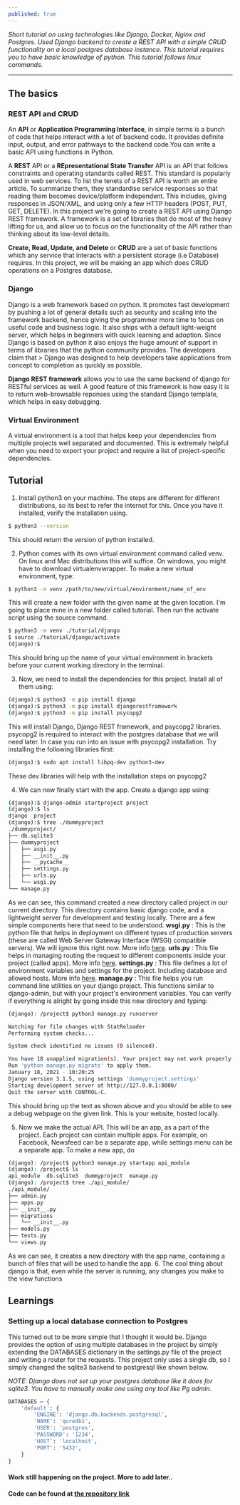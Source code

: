 ```yaml
---
published: true
---
```


_Short tutorial on using technologies like Django, Docker, Nginx and Postgres. Used Django backend to create a REST API with a simple CRUD functionality on a local postgres database instance. This tutorial requires you to have basic knowledge of python. This tutorial follows linux commands._

---

## The basics

### REST API and CRUD

An __API__ or __Application Programming Interface__, in simple terms is a bunch of code that helps interact with a lot of backend code. It provides definite input, output, and error pathways to the backend code.You can write a basic API using functions in Python.  

A __REST__ API or a __REpresentational State Transfer__ API is an API that follows constraints and operating standards called REST. This standard is popularly used in web services. To list the tenets of a REST API is worth an entire article. To summarize them, they standardise service responses so that reading them becomes device/platform independent. This includes, giving responses in JSON/XML, and using only a few HTTP headers (POST, PUT, GET, DELETE). In this project we're going to create a REST API using Django REST framework. A framework is a set of libraries that do most of the heavy lifting for us, and allow us to focus on the functionality of the API rather than thinking about its low-level details.

__Create, Read, Update, and Delete__ or __CRUD__ are a set of basic functions which any service that interacts with a persistent storage (i.e Database) requires. In this project, we will be making an app which does CRUD operations on a Postgres database.

### Django

Django is a web framework based on python. It promotes fast development by pushing a lot of general details such as security and scaling into the framework backend, hence giving the programmer more time to focus on useful code and business logic. It also ships with a default light-weight server, which helps in beginners with quick learning and adoption. Since Django is based on python it also enjoys the huge amount of support in terms of libraries that the python community provides. The developers claim that > Django was designed to help developers take applications from concept to completion as quickly as possible.

__Django REST framework__ allows you to use the same backend of django for RESTful services as well. A good feature of this framework is how easy it is to return web-browsable reponses using the standard Django template, which helps in easy debugging. 

### Virtual Environment

A virtual environment is a tool that helps keep your dependencies from multiple projects well separated and documented. This is extremely helpful when you need to export your project and require a list of project-specific dependencies.

## Tutorial

1. Install python3 on your machine. The steps are different for different distributions, so its best to refer the internet for this. Once you have it installed, verify the installation using.
```bash
$ python3 --version
```
This should return the version of python installed.


2. Python comes with its own virtual environment command called venv. On linux and Mac distributions this will suffice. On windows, you might have to download virtualenvwrapper. To make a new virtual environment, type:
```bash
$ python3 -m venv /path/to/new/virtual/environment/name_of_env
```
This will create a new folder with the given name at the given location. I'm going to place mine in a new folder called tutorial. Then run the activate script using the source command. 
```bash
$ python3 -m venv ./tutorial/django
$ source ./tutorial/django/activate
(django):$ 
```
This should bring up the name of your virtual environment in brackets before your current working directory in the terminal. 


3. Now, we need to install the dependencies for this project. Install all of them using:
```bash
(django):$ python3 -m pip install django
(django):$ python3 -m pip install djangorestframework
(django):$ python3 -m pip install psycopg2
```
This will install Django, Django REST framework, and psycopg2 libraries. psycopg2 is required to interact with the postgres database that we will need later. In case you run into an issue with psycopg2 installation. Try installing the following libraries first:
```bash
(django):$ sudo apt install libpq-dev python3-dev
```
These dev libraries will help with the installation steps on psycopg2


4. We can now finally start with the app. Create a django app using:
```bash
(django):$ django-admin startproject project
(django):$ ls
django  project
(django):$ tree ./dummyproject
./dummyproject/
├── db.sqlite3
├── dummyproject
│   ├── asgi.py
│   ├── __init__.py
│   ├── __pycache__
│   ├── settings.py
│   ├── urls.py
│   └── wsgi.py
└── manage.py
```
As we can see, this command created a new directory called project in our current directory. This directory contains basic django code, and a lightweight server for development and testing locally. There are a few simple components here that need to be understood.
__wsgi.py__ : This is the python file that helps in deployment on different types of production servers (these are called Web Server Gateway Interface (WSGI) compatible servers). We will ignore this right now.
More info [here](https://docs.djangoproject.com/en/1.8/howto/deployment/wsgi/).
__urls.py__ : This file helps in managing routing the request to different components inside your project (called apps). More info [here](https://docs.djangoproject.com/en/1.8/topics/http/urls/).
__settings.py__ : This file defines a lot of environment variables and settings for the project. Including database and allowed hosts. More info [here](https://docs.djangoproject.com/en/1.8/topics/settings/).
__manage.py__ : This file helps you run command line utilities on your django project. This functions similar to django-admin, but with your project's environment variables. You can verify if everything is alright by going inside this new directory and typing:
```bash
(django): /project$ python3 manage.py runserver

Watching for file changes with StatReloader
Performing system checks...

System check identified no issues (0 silenced).

You have 18 unapplied migration(s). Your project may not work properly until you apply the migrations for app(s): admin, auth, contenttypes, sessions.
Run 'python manage.py migrate' to apply them.
January 18, 2021 - 10:20:25
Django version 3.1.5, using settings 'dummyproject.settings'
Starting development server at http://127.0.0.1:8000/
Quit the server with CONTROL-C.
```
This should bring up the text as shown above and you should be able to see a debug webpage on the given link. This is your website, hosted locally.

5. Now we make the actual API. This will be an app, as a part of the project. Each project can contain multiple apps. For example, on Facebook, Newsfeed can be a separate app, while settings menu can be a separate app. To make a new app, do
```bash
(django): /project$ python3 manage.py startapp api_module
(django): /project$ ls
api_module  db.sqlite3  dummyproject  manage.py
(django): /project$ tree ./api_module/
./api_module/
├── admin.py
├── apps.py
├── __init__.py
├── migrations
│   └── __init__.py
├── models.py
├── tests.py
└── views.py
```
As we can see, it creates a new directory with the app name, containing a bunch of files that will be used to handle the app. 
6. The cool thing about django is that, even while the server is running, any changes you make to the view functions


## Learnings

### Setting up a local database connection to Postgres

This turned out to be more simple that I thought it would be. Django provides the option of using multiple databases in the project by simply extending the DATABASES dictionary in the settings.py file of the project and writing a router for the requests. This project only uses a single db, so I simply changed the sqlite3 backend to postgresql like shown below. 

_NOTE: Django does not set up your postgres database like it does for sqlite3. You have to manually make one using any tool like Pg admin._

```python
DATABASES = {
    'default': {
        'ENGINE': 'django.db.backends.postgresql',
        'NAME': 'quredb1',
        'USER': 'postgres',
        'PASSWORD': '1234',
        'HOST': 'localhost',
        'PORT': '5432',
    }
}
```

#### Work still happening on the project. More to add later..

#### Code can be found at [the repository link](https://github.com/CodeSeeker99/PS2_repo/tree/main/Django)
